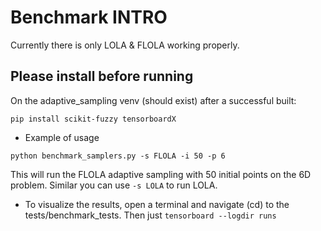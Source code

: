 Benchmark INTRO
=============
Currently there is only LOLA & FLOLA working properly.

## Please install before running
On the adaptive_sampling venv (should exist) after a successful built:
```
pip install scikit-fuzzy tensorboardX
```

- Example of usage 
```
python benchmark_samplers.py -s FLOLA -i 50 -p 6
```
This will run the FLOLA adaptive sampling with 50 initial points on the 6D problem. Similar you can use `-s LOLA` to run LOLA.

- To visualize the results, open a terminal and navigate (cd) to the tests/benchmark_tests. Then just `tensorboard --logdir runs`